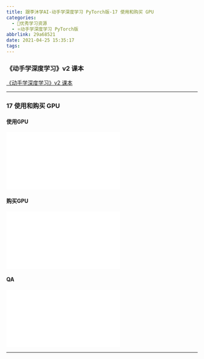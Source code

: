```yaml
---
title: 跟李沐学AI-动手学深度学习 PyTorch版-17 使用和购买 GPU
categories:
  - 🌙优秀学习资源
  - ⭐动手学深度学习 PyTorch版
abbrlink: 29a68521
date: 2021-04-25 15:35:17
tags:
---
```


### 《动手学深度学习》v2 课本

[《动手学深度学习》v2 课本](http://zh.d2l.ai/)

***

### 17 使用和购买 GPU

#### 使用GPU

<iframe src="//player.bilibili.com/player.html?aid=460180427&bvid=BV1z5411c7C1&cid=328810562&page=1" scrolling="no" border="0" frameborder="no" framespacing="0" allowfullscreen="true"> </iframe>

<!--more-->

#### 购买GPU

<iframe src="//player.bilibili.com/player.html?aid=460180427&bvid=BV1z5411c7C1&cid=328811729&page=2" scrolling="no" border="0" frameborder="no" framespacing="0" allowfullscreen="true"> </iframe>

#### QA

<iframe src="//player.bilibili.com/player.html?aid=460180427&bvid=BV1z5411c7C1&cid=328814546&page=3" scrolling="no" border="0" frameborder="no" framespacing="0" allowfullscreen="true"> </iframe>

***
